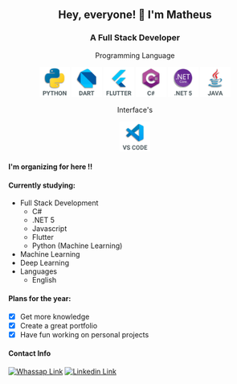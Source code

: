 <h2 align="center">Hey, everyone! 👋 I'm Matheus</h2>

<h3 align="center">A Full Stack Developer</h3>

<p align="center">Programming Language</p>
<p align="center">
  <img src="https://github.com/mathlouly/mathlouly/blob/main/python.png" alt="python" width="60" height="60"/>
  <img src="https://github.com/mathlouly/mathlouly/blob/main/dart.png" alt="dart" width="60" height="60"/>
  <img src="https://github.com/mathlouly/mathlouly/blob/main/flutter.png" alt="Flutter" width="60" height="60"/>
  <img src="https://github.com/mathlouly/mathlouly/blob/main/c.png" alt="c#" width="60" height="60"/>
  <img src="https://github.com/mathlouly/mathlouly/blob/main/NET.png" alt=".net 5" width="60" height="60"/>
  <img src="https://github.com/mathlouly/mathlouly/blob/main/java.png" alt="java" width="60" height="60"/>
</p>
<p align="center">Interface's</p>
<p align="center"><img src="https://github.com/mathlouly/mathlouly/blob/main/vscode.png" alt="VsCode" width="60" height="60"/>

</p>

#### I'm organizing for here !!



#### Currently studying:

* Full Stack Development
  + C#
  + .NET 5
  + Javascript
  + Flutter
  + Python (Machine Learning)
* Machine Learning
* Deep Learning
* Languages
  + English

#### Plans for the year:

* [x] Get more knowledge 
* [x] Create a great portfolio
* [x] Have fun working on personal projects

#### Contact Info

<a href="https://api.whatsapp.com/send?phone=5562996848115">
<img src="https://tse2.mm.bing.net/th?id=OIP.Nf-m41NGgoClnltGcriroAHaHl&pid=Api&P=0&w=300&h=300" alt="Whassap Link" width=40" height="40"></a>
<a href="https://www.linkedin.com/in/matheuslouly/">
<img src="https://cdn.freebiesupply.com/logos/large/2x/linkedin-icon-logo-png-transparent.png" alt="Linkedin Link" width=40" height="40"></a>
